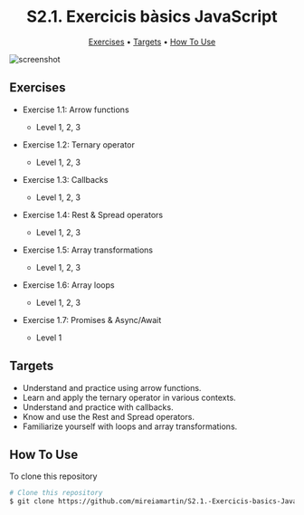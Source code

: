 
<h1 align="center">
    S2.1. Exercicis bàsics JavaScript
</h1>

<p align="center">
  <a href="#exercises">Exercises</a> •
  <a href="#targets">Targets</a> •
  <a href="#how-to-use">How To Use</a>
</p>

![screenshot](https://imgur.com/cWPP8hR.png)

## Exercises

* Exercise 1.1: Arrow functions
  - Level 1, 2, 3

* Exercise 1.2: Ternary operator
  - Level 1, 2, 3

* Exercise 1.3: Callbacks
  - Level 1, 2, 3

* Exercise 1.4: Rest & Spread operators
  - Level 1, 2, 3 
  
* Exercise 1.5: Array transformations
  - Level 1, 2, 3

* Exercise 1.6: Array loops
  - Level 1, 2, 3

* Exercise 1.7: Promises & Async/Await
  - Level 1


## Targets

* Understand and practice using arrow functions.
* Learn and apply the ternary operator in various contexts.
* Understand and practice with callbacks.
* Know and use the Rest and Spread operators.
* Familiarize yourself with loops and array transformations.

## How To Use

To clone this repository

```bash
# Clone this repository
$ git clone https://github.com/mireiamartin/S2.1.-Exercicis-basics-JavaScript.git